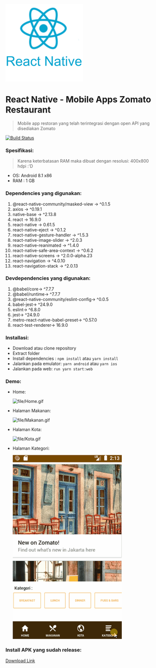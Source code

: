 ![file/reactnative.png](file/reactnative.png)

# React Native - Mobile Apps Zomato Restaurant

> Mobile app restoran yang telah terintegrasi dengan open API yang disediakan Zomato

[![Build Status](http://img.shields.io/travis/badges/badgerbadgerbadger.svg?style=flat-square)](https://travis-ci.org/badges/badgerbadgerbadger)

### Spesifikasi:

> Karena keterbatasan RAM maka dibuat dengan resolusi: 400x800 hdpi :'D

- OS: Android 8.1 x86
- RAM : 1 GB

### Dependencies yang digunakan:

1. @react-native-community/masked-view -> ^0.1.5
2. axios -> ^0.19.1
3. native-base -> ^2.13.8
4. react -> 16.9.0
5. react-native -> 0.61.5
6. react-native-eject -> ^0.1.2
7. react-native-gesture-handler -> ^1.5.3
8. react-native-image-slider -> ^2.0.3
9. react-native-reanimated -> ^1.4.0
10. react-native-safe-area-context -> ^0.6.2
11. react-native-screens -> ^2.0.0-alpha.23
12. react-navigation -> ^4.0.10
13. react-navigation-stack -> ^2.0.13

### Devdependencies yang digunakan:

1. @babel/core-> ^7.7.7
2. @babel/runtime-> ^7.7.7
3. @react-native-community/eslint-config-> ^0.0.5
4. babel-jest-> ^24.9.0
5. eslint-> ^6.8.0
6. jest-> ^24.9.0
7. metro-react-native-babel-preset-> ^0.57.0
8. react-test-renderer-> 16.9.0

### Installasi:

- Download atau clone repository
- Extract folder
- Install dependencies : `npm install` atau `yarn install`
- Jalankan pada emulator:  `yarn android` atau `yarn ios`
- Jalankan pada web: `run yarn start:web`

### Demo:

- Home:

    ![file/Home.gif](file/Home.gif)

- Halaman Makanan:

    ![file/Makanan.gif](file/Makanan.gif)

- Halaman Kota:

    ![file/Kota.gif](file/Kota.gif)

- Halaman Kategori:

    ![file/Kategori.gif](file/Kategori.gif)

### Install APK yang sudah release:

[Download Link](https://github.com/andika-andriana/React-Native---Mobile-App-Restoran-Dengan-Open-API-Zomato/blob/master/file/app-release.apk)
